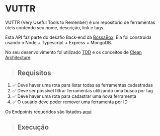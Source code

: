 # **VUTTR**

VUTTR (Very Useful Tools to Remenber) é um repositório de ferramentas úteis contendo seu nome, descrição, link e tags.

Esta API faz parte do desafio Back-end da [BossaBox](https://bossabox.com/para-empresas). Ela foi construida usando o Node + Typescript + Express + MongoDB.

No seu desenvolvimento foi utilizado [TDD](https://en.wikipedia.org/wiki/Test-driven_development) e os conceitos de [Clean Architecture](https://blog.cleancoder.com/uncle-bob/2012/08/13/the-clean-architecture.html).

> ## **Requisitos**

1. ✅ Deve haver uma rota para listar todas as ferramentas cadastradas
1. ✅ Deve ser possível filtrar ferramentas utilizando uma busca por tag
1. ✅ Deve haver uma rota para cadastrar uma nova ferramenta
1. ✅ O usuário deve poder remover uma ferramenta por ID

Os Endpoints requeridos são listados [aqui](./requirements/index.md)

> ## **Execução**